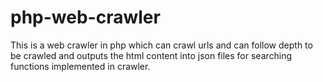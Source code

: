 # php-web-crawler
This is a web crawler in php which can crawl urls and can follow depth to be crawled and outputs the html content into json files for searching functions implemented in crawler.
